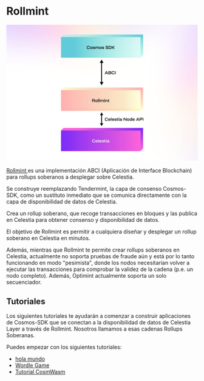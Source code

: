 # Rollmint

![rollmint](/img/rollmint.png)

[Rollmint ](https://github.com/celestiaorg/rollmint) es una implementación ABCI (Aplicación de Interface Blockchain) para rollups soberanos a desplegar sobre Celestia.

Se construye reemplazando Tendermint, la capa de consenso Cosmos-SDK, como un sustituto inmediato que se comunica directamente con la capa de disponibilidad de datos de Celestia.

Crea un rollup soberano, que recoge transacciones en bloques y las publica en Celestia para obtener consenso y disponibilidad de datos.

El objetivo de Rollmint es permitir a cualquiera diseñar y desplegar un rollup soberano en Celestia en minutos.

Además, mientras que Rollmint te permite crear rollups soberanos en Celestia, actualmente no soporta pruebas de fraude aún y está por lo tanto funcionando en modo "pesimista", donde los nodos necesitarían volver a ejecutar las transacciones para comprobar la validez de la cadena (p.e. un nodo completo). Además, Optimint actualmente soporta un solo secuenciador.

## Tutoriales

Los siguientes tutoriales te ayudarán a comenzar a construir aplicaciones de Cosmos-SDK que se conectan a la disponibilidad de datos de Celestia Layer a través de Rollmint. Nosotros llamamos a esas cadenas Rollups Soberanas.

Puedes empezar con los siguientes tutoriales:

- [hola mundo](./gm-world.md)
- [Wordle Game](./wordle.md)
- [Tutorial CosmWasm](./cosmwasm.md)
